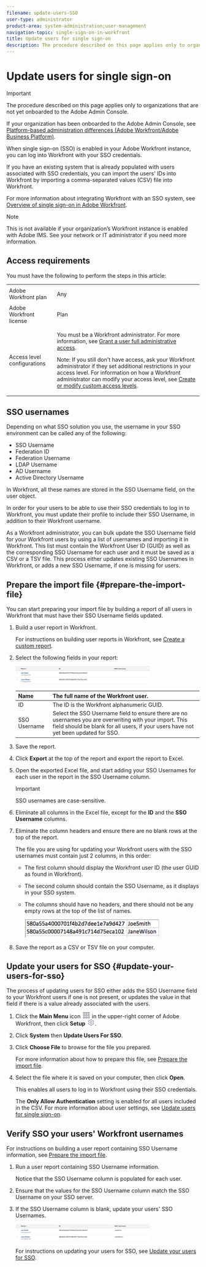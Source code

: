 ```yaml
---
filename: update-users-SSO
user-type: administrator
product-area: system-administration;user-management
navigation-topic: single-sign-on-in-workfront
title: Update users for single sign-on
description: The procedure described on this page applies only to organizations that are not yet onboarded to the Adobe Admin Console.
---
```


# Update users for single sign-on

>[!IMPORTANT]
>
>The procedure described on this page applies only to organizations that are not yet onboarded to the Adobe Admin Console.
>
>If your organization has been onboarded to the Adobe Admin Console, see [Platform-based administration differences (Adobe Workfront/Adobe Business Platform)](../../../administration-and-setup/get-started-wf-administration/actions-in-admin-console.md).

When single sign-on (SSO) is enabled in your Adobe Workfront instance, you can log into Workfront with your SSO credentials.

If you have an existing system that is already populated with users associated with SSO credentials, you can import the users' IDs into Workfront by importing a comma-separated values (CSV) file into Workfront.

For more information about integrating Workfront with an SSO system, see [Overview of single sign-on in Adobe Workfront](../../../administration-and-setup/add-users/single-sign-on/sso-in-workfront.md).

>[!NOTE]
>
>This is not available if your organization’s Workfront instance is enabled with Adobe IMS. See your network or IT administrator if you need more information.

##  

## Access requirements

You must have the following to perform the steps in this article:

<table cellspacing="0"> 
 <col> 
 <col> 
 <tbody> 
  <tr> 
   <td role="rowheader">Adobe Workfront plan</td> 
   <td> <p>Any</p> </td> 
  </tr> 
  <tr> 
   <td role="rowheader">Adobe Workfront license</td> 
   <td> <p>Plan </p> </td> 
  </tr> 
  <tr> 
   <td role="rowheader">Access level configurations</td> 
   <td> <p>You must be a Workfront administrator. For more information, see <a href="../../../administration-and-setup/add-users/configure-and-grant-access/grant-a-user-full-administrative-access.md" class="MCXref xref">Grant a user full administrative access</a>.</p> <p>Note: If you still don't have access, ask your Workfront administrator if they set additional restrictions in your access level. For information on how a Workfront administrator can modify your access level, see <a href="../../../administration-and-setup/add-users/configure-and-grant-access/create-modify-access-levels.md" class="MCXref xref">Create or modify custom access levels</a>.</p> </td> 
  </tr> 
 </tbody> 
</table>

## SSO usernames

Depending on what SSO solution you use, the username in your SSO environment can be called any of the following:

* SSO Username
* Federation ID 
* Federation Username
* LDAP Username
* AD Username
* Active Directory Username

In Workfront, all these names are stored in the SSO Username field, on the user object.

In order for your users to be able to use their SSO credentials to log in to Workfront, you must update their profile to include their SSO Username, in addition to their Workfront username.

As a Workfront administrator, you can bulk update the SSO Username field for your Workfront users by using a list of usernames and importing it in Workfront. This list must contain the Workfront User ID (GUID) as well as the corresponding SSO Username for each user and it must be saved as a CSV or a TSV file. This process either updates existing SSO Usernames in Workfront, or adds a new SSO Username, if one is missing for users.

## Prepare the import file {#prepare-the-import-file}

You can start preparing your import file by building a report of all users in Workfront that must have their SSO Username fields updated.

1. Build a user report in Workfront.

   For instructions on building user reports in Workfront, see [Create a custom report](../../../reports-and-dashboards/reports/creating-and-managing-reports/create-custom-report.md). 

1. Select the following fields in your report:

   ![](assets/users-with-sso-username-and-no-sso-access-only-field-350x47.png)

   | Name |The full name of the Workfront user. |
   |---|---|
   | ID |The ID is the Workfront alphanumeric GUID. |
   | SSO Username |Select the SSO Username field to ensure there are no usernames you are overwriting with your import. This field should be blank for all users, if your users have not yet been updated for SSO. |

1. Save the report. 
1. Click **Export** at the top of the report and export the report to Excel. 
1. Open the exported Excel file, and start adding your SSO Usernames for each user in the report in the SSO Username column.

   >[!IMPORTANT]
   >
   >SSO usernames are case-sensitive.

1. Eliminate all columns in the Excel file, except for the **ID** and the **SSO Username** columns. 

1. Eliminate the column headers and ensure there are no blank rows at the top of the report.

   The file you are using for updating your Workfront users with the SSO usernames must contain just 2 columns, in this order:

   * The first column should display the Workfront user ID (the user GUID as found in Workfront).
   * The second column should contain the SSO Username, as it displays in your SSO system.
   * The columns should have no headers, and there should not be any empty rows at the top of the list of names.

     ![](assets/update-users-for-sso-csv-file-for-import-350x47.png)

1. Save the report as a CSV or TSV file on your computer.

## Update your users for SSO {#update-your-users-for-sso}

The process of updating users for SSO either adds the SSO Username field to your Workfront users if one is not present, or updates the value in that field if there is a value already associated with the users.

1. Click the **Main Menu** icon ![](assets/main-menu-icon.png) in the upper-right corner of Adobe Workfront, then click **Setup** ![](assets/gear-icon-settings.png).

1. Click **System** then **Update Users For SSO**.

1. Click **Choose File** to browse for the file you prepared.

   For more information about how to prepare this file, see [Prepare the import file](#prepare-the-import-file).

1. Select the file where it is saved on your computer, then click **Open**.

   This enables all users to log in to Workfront using their SSO credentials.

   The **Only Allow <SSO Configuration> Authentication** setting is enabled for all users included in the CSV. For more information about user settings, see [Update users for single sign-on](#).

## Verify SSO your users' Workfront usernames

For instructions on building a user report containing SSO Username information, see [Prepare the import file](#prepare-the-import-file).

1. Run a user report containing SSO Username information.

   Notice that the SSO Username column is populated for each user.

1. Ensure that the values for the SSO Username column match the SSO Username on your SSO server.
1. If the SSO Username column is blank, update your users' SSO Usernames.

   ![](assets/users-with-sso-field-updated-350x45.png)

   For instructions on updating your users for SSO, see [Update your users for SSO](#update-your-users-for-sso).

